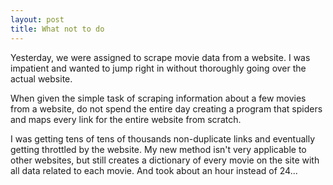 ```yaml
---
layout: post
title: What not to do
---
```


Yesterday, we were assigned to scrape movie data from a website. I was impatient and wanted to jump right in without thoroughly going over the actual website. 

When given the simple task of scraping information about a few movies from a website, do not spend the entire day creating a program that spiders and maps every link for the entire website from scratch. 

I was getting tens of tens of thousands non-duplicate links and eventually getting throttled by the website. My new method isn't very applicable to other websites, but still creates a dictionary of every movie on the site with all data related to each movie. And took about an hour instead of 24...